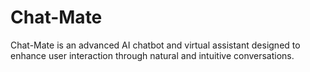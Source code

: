 # Chat-Mate
Chat-Mate is an advanced AI chatbot and virtual assistant designed to enhance user interaction through natural and intuitive conversations.
